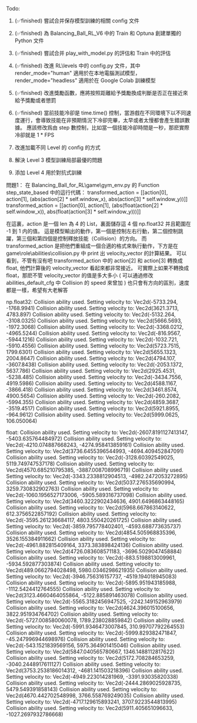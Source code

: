 Todo: 
   1. (✅️finished) 嘗試合并保存模型訓練的相關 config 文件

   2. (✅️finished) 為 Balancing_Ball_RL_V6 中的 Train 和 Optuna 創建單獨的 Python 文件 

   3. (✅️finished) 嘗試合并 play_with_model.py 的評估和 Train 中的評估

   4. (✅️finished) 改進 RL\levels 中的 config.py 文件，其中 render_mode="human" 適用於在本地電腦測試模型，render_mode="headless" 適用於在 Google Colab 訓練模型

   5. (✅️finished) 改進獎勵函數，應將按照距離給予獎勵換成判斷是否正在接近來給予獎勵或者懲罰

   6. (✅️finished) 當前技能冷卻是 time.time() 控制，當游戲在不同環境下以不同速度運行，會導致技能在非預期情況下冷卻完畢，太早或者太慢都會產生錯誤數據。
      應該修改爲由 step 數控制，比如當一個技能冷卻時間是一秒，那麽實際冷卻就是 1 * FPS

   7. 改進加載不同 Level 的 config 的方式

   8. 解決 Level 3 模型訓練局部最優的問題

   9. 添加 Level 4 用於對抗式訓練


問題1：
在 Balancing_Ball_for_RL\game\gym_env.py 的 Function step_state_based 中的這行代碼：
transformed_action = [[action[0], action[1], (abs(action[2] * self.window_x), abs(action[3] * self.window_y))]] 
transformed_action = [[action[0], action[1], (abs(float(action[2] * self.window_x)), abs(float(action[3] * self.window_y)))]]

在這裏，action 是一個 len 為 4 的 List，裏面儲存這 4 個 np.float32 并且範圍在 -1 到 1 内的值。
這是模型輸出的動作，第一個是控制左右行動，第二個控制跳躍，第三個和第四個是控制釋放技能（Collision）的方向。
而 transformed_action 是把他們重組成一個合適的格式來執行動作，下方是在 game\role\abilities\collision.py 中 print 出 velocity_vector 的計算結果。
可以看到，不管有沒有吧 transformed_action 中的 action[2] 和 action[3] 轉換成 float, 他們計算後的 velocity_vector 看起來都非常接近。
可實際上如果不轉換成 float，那麽不管 velocity_vector 的值是多大多小 ( 可以通過修改 abilities_default_cfg 中 Collision 的 speed 來曾加 )
也只會有方向的區別，速度都是一樣，希望有大老解答

np.float32:
Collision ability used. Setting velocity to: Vec2d(-5733.294, -1768.9941)
Collision ability used. Setting velocity to: Vec2d(3621.3713, 4783.897)
Collision ability used. Setting velocity to: Vec2d(-5132.264, -3108.0325)
Collision ability used. Setting velocity to: Vec2d(5666.5693, -1972.3068)
Collision ability used. Setting velocity to: Vec2d(-3368.0212, -4965.5244)
Collision ability used. Setting velocity to: Vec2d(-816.9567, -5944.1216)
Collision ability used. Setting velocity to: Vec2d(-1032.721, -5910.4556)
Collision ability used. Setting velocity to: Vec2d(5723.7515, 1799.6301)
Collision ability used. Setting velocity to: Vec2d(5655.1323, 2004.8647)
Collision ability used. Setting velocity to: Vec2d(4794.107, -3607.8438)
Collision ability used. Setting velocity to: Vec2d(-2053.1372, 5637.786)
Collision ability used. Setting velocity to: Vec2d(2925.4531, -5238.485)
Collision ability used. Setting velocity to: Vec2d(-3434.7556, 4919.5986)
Collision ability used. Setting velocity to: Vec2d(4588.1167, -3866.418)
Collision ability used. Setting velocity to: Vec2d(3461.8574, 4900.5654)
Collision ability used. Setting velocity to: Vec2d(-260.2082, -5994.355)
Collision ability used. Setting velocity to: Vec2d(4859.3687, -3519.4517)
Collision ability used. Setting velocity to: Vec2d(5921.8955, -964.9612)
Collision ability used. Setting velocity to: Vec2d(5999.0625, 106.050064)


float:
Collision ability used. Setting velocity to: Vec2d(-2607.8191127413147, -5403.635764484972)
Collision ability used. Setting velocity to: Vec2d(-4210.074887668243, -4274.958413859161)
Collision ability used. Setting velocity to: Vec2d(3736.6455396544993, -4694.409452847091)
Collision ability used. Setting velocity to: Vec2d(-3128.60392549025, 5119.749747537178)
Collision ability used. Setting velocity to: Vec2d(4570.685210795385, -3887.008708996719)
Collision ability used. Setting velocity to: Vec2d(-3343.2338812904513, -4982.2472053272895)
Collision ability used. Setting velocity to: Vec2d(5037.276535690994, 3259.730832902763)
Collision ability used. Setting velocity to: Vec2d(-1060.1956527173006, -5905.589316737098)
Collision ability used. Setting velocity to: Vec2d(3460.3222902434636, 4901.6496863448165)
Collision ability used. Setting velocity to: Vec2d(5968.667863140622, 612.3756522857192)
Collision ability used. Setting velocity to: Vec2d(-3595.261236684117, 4803.550420261725)
Collision ability used. Setting velocity to: Vec2d(-3859.795778402401, -4593.688773635737)
Collision ability used. Setting velocity to: Vec2d(4854.505968835396, 3526.155384911662)
Collision ability used. Setting velocity to: Vec2d(-4961.882815409164, 3373.383898424136)
Collision ability used. Setting velocity to: Vec2d(4726.083608571183, -3696.5029047458884)
Collision ability used. Setting velocity to: Vec2d(-883.5198813009961, -5934.592877303874)
Collision ability used. Setting velocity to: Vec2d(489.0662794028498, 5980.0346298621935)
Collision ability used. Setting velocity to: Vec2d(-3946.756316157737, -4519.194018945083)
Collision ability used. Setting velocity to: Vec2d(-5895.951943185988, -1112.5424412764555)
Collision ability used. Setting velocity to: Vec2d(3123.4660464055864, -5122.885891463078)
Collision ability used. Setting velocity to: Vec2d(-5565.3182456947525, -2242.149152963979)
Collision ability used. Setting velocity to: Vec2d(4624.396015100656, 3822.951934764702)
Collision ability used. Setting velocity to: Vec2d(-5727.008580060078, 1789.238028859842)
Collision ability used. Setting velocity to: Vec2d(-5991.9346473007845, 310.99707792264553)
Collision ability used. Setting velocity to: Vec2d(-5999.829382471847, -45.247996944698976)
Collision ability used. Setting velocity to: Vec2d(-543.1521839569156, 5975.364901415046)
Collision ability used. Setting velocity to: Vec2d(5847.040565780667, 1346.1488112817622)
Collision ability used. Setting velocity to: Vec2d(5172.708284653259, -3040.2448917611127)
Collision ability used. Setting velocity to: Vec2d(3753.2538186014312, -4681.141503218396)
Collision ability used. Setting velocity to: Vec2d(-4949.223014281969, -3391.93035820338)
Collision ability used. Setting velocity to: Vec2d(-2444.2869025928735, 5479.549391858143)
Collision ability used. Setting velocity to: Vec2d(4670.442702548998, 3766.558769249035)
Collision ability used. Setting velocity to: Vec2d(-4717.129615893241, 3707.9223544813995)
Collision ability used. Setting velocity to: Vec2d(5911.405651096633, -1027.2697932786668)

